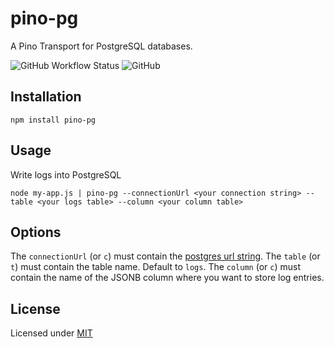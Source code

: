 # pino-pg
A Pino Transport for PostgreSQL databases.

![GitHub Workflow Status](https://img.shields.io/github/workflow/status/Xstoudi/pino-pg/Tests?label=tests&style=for-the-badge)
![GitHub](https://img.shields.io/github/license/Xstoudi/pino-pg?style=for-the-badge)

## Installation
```
npm install pino-pg
```

## Usage
Write logs into PostgreSQL
```
node my-app.js | pino-pg --connectionUrl <your connection string> --table <your logs table> --column <your column table>
```

## Options
The `connectionUrl` (or `c`) must contain the [postgres url string](https://node-postgres.com/features/connecting#Connection%20URI).
The `table` (or `t`) must contain the table name. Default to `logs`.
The `column` (or `c`) must contain the name of the JSONB column where you want to store log entries.

## License
Licensed under [MIT](https://github.com/Xstoudi/pino-pg/blob/master/LICENSE.md)
